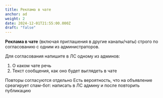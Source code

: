 ```yaml
---
title: Реклама в чате
anchor: ad
weight: 2
date: 2024-12-01T21:55:00.000Z
draft: "false"
---
```

**Реклама в чате**
(включая приглашения в другие каналы/чаты)
строго по согласованию с одним из администраторов.

Для согласования напишите в ЛС одному из админов:

1. О каком чате речь
2. Текст сообщения, как оно будет выглядеть в чате

Повторы согласуются отдельно
Есть вероятность, что на объявление среагирует спам-бот: написать в ЛС админу и после повторить публикацию
